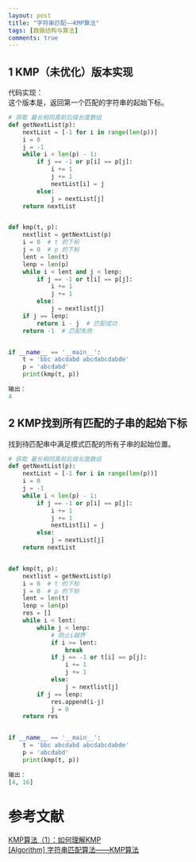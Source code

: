 ```yaml
---
layout: post
title: "字符串匹配——KMP算法"
tags: [数据结构与算法]
comments: true
---
```


## 1 KMP（未优化）版本实现
代码实现：      
这个版本是，返回第一个匹配的字符串的起始下标。

```python
# 获取 最长相同真前后缀长度数组
def getNextList(p):
    nextList = [-1 for i in range(len(p))]
    i = 0
    j = -1
    while i < len(p) - 1:
        if j == -1 or p[i] == p[j]:
            i += 1
            j += 1
            nextList[i] = j
        else:
            j = nextList[j]
    return nextList


def kmp(t, p):
    nextlist = getNextList(p)
    i = 0  # t 的下标
    j = 0  # p 的下标
    lent = len(t)
    lenp = len(p)
    while i < lent and j < lenp:
        if j == -1 or t[i] == p[j]:
            i += 1
            j += 1
        else:
            j = nextlist[j]
    if j == lenp:
        return i - j  # 匹配成功
    return -1  # 匹配失败


if __name__ == '__main__':
    t = 'bbc abcdabd abcdabcdabde'
    p = 'abcdabd'
    print(kmp(t, p))
    
输出：
4
```

## 2 KMP找到所有匹配的子串的起始下标
找到待匹配串中满足模式匹配的所有子串的起始位置。

```python
# 获取 最长相同真前后缀长度数组
def getNextList(p):
    nextList = [-1 for i in range(len(p))]
    i = 0
    j = -1
    while i < len(p) - 1:
        if j == -1 or p[i] == p[j]:
            i += 1
            j += 1
            nextList[i] = j
        else:
            j = nextList[j]
    return nextList


def kmp(t, p):
    nextlist = getNextList(p)
    i = 0  # t 的下标
    j = 0  # p 的下标
    lent = len(t)
    lenp = len(p)
    res = []
    while i < lent:
        while j < lenp:
            # 防止i越界
            if i >= lent:
                break
            if j == -1 or t[i] == p[j]:
                i += 1
                j += 1
            else:
                j = nextlist[j]
        if j == lenp:
            res.append(i-j)
            j = 0
    return res


if __name__ == '__main__':
    t = 'bbc abcdabd abcdabcdabde'
    p = 'abcdabd'
    print(kmp(t, p))
    
输出：
[4, 16]
```



# 参考文献
[KMP算法（1）：如何理解KMP](https://segmentfault.com/a/1190000008575379)      
[[Algorithm] 字符串匹配算法——KMP算法](http://www.cnblogs.com/maybe2030/p/4633153.html)


